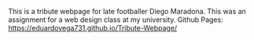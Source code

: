 This is a tribute webpage for late footballer Diego Maradona. This was an assignment for a web design class at my university.
Github Pages: https://eduardovega731.github.io/Tribute-Webpage/
